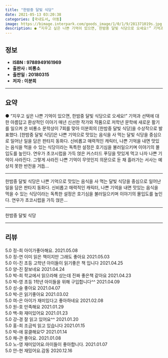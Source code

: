 ```yaml
---
title: "한밤중 달빛 식당"
date: 2021-05-13 03:20:38
categories: [국내도서, 아동]
image: https://bimage.interpark.com/goods_image/1/0/1/9/281371019s.jpg
description: ● “지우고 싶은 나쁜 기억이 있으면, 한밤중 달빛 식당으로 오세요!” 기억과 선택에 대한 아름답고 환상적인 이야기 매년 신선한 작가와 작품으로 저학년 문학에 새로운 활기를 일으켜 온 비룡소 문학상이 7회를 맞아 이분희의 [한밤중 달빛 식당]을 수상작으로 발표했다. [한밤중 달빛 식당
---
```


## **정보**

- **ISBN : 9788949161969**
- **출판사 : 비룡소**
- **출판일 : 20180315**
- **저자 : 이분희**

------



## **요약**

●  “지우고 싶은 나쁜 기억이 있으면, 한밤중 달빛 식당으로 오세요!” 기억과 선택에 대한 아름답고 환상적인 이야기 매년 신선한 작가와 작품으로 저학년 문학에 새로운 활기를 일으켜 온 비룡소 문학상이 7회를 맞아 이분희의 [한밤중 달빛 식당]을 수상작으로 발표했다. [한밤중 달빛 식당]은 나쁜 기억으로 맛있는 음식을 사 먹는 달빛 식당을 중심으로 일어난 일을 담은 판타지 동화다. 신비롭고 매력적인 캐릭터, 나쁜 기억을 내면 맛있는 음식을 먹을 수 있는 식당이라는 독특한 설정은 호기심을 불러일으키며 이야기의 몰입도를 높인다. 연우가 초코시럽을 가득 얹은 커스터드 푸딩을 맛있게 먹고 나자 나쁜 기억이 사라진다.  그렇게 사라진 나쁜 기억이 무엇인지 의문으로 둔 채 흘러가는 서사는 예상치 못한 반전을 거듭...

------

한밤중 달빛 식당은 나쁜 기억으로 맛있는 음식을 사 먹는 달빛 식당을 중심으로 일어난 일을 담은 판타지 동화다. 신비롭고 매력적인 캐릭터, 나쁜 기억을 내면 맛있는 음식을 먹을 수 있는 식당이라는 독특한 설정은 호기심을 불러일으키며 이야기의 몰입도를 높인다. 연우가 초코시럽을 가득 얹은... 

------


한밤중 달빛 식당 

------


## **리뷰** 

5.0 정-희 아이가좋아해요. 2021.05.08 <br/>5.0 정-연 이미 읽은 책이지만 그래도 좋아요 2021.05.03 <br/>5.0 이-진 초등 고학년 아이들이 읽기좋은 책 입니다 2021.04.25 <br/>5.0 양-진 잘보네요 2021.04.24 <br/>5.0 박-희 학교에서 읽으라해 샀는데 진짜 좋은책 같아요 2021.04.23 <br/>5.0 박-영 초등 1학년 아이들을 위해 구입합니다^^ 2021.04.09 <br/>5.0 성-슬 좋아요 2021.04.07 <br/>5.0 박-은 읽기좋아요 2021.03.02 <br/>5.0 여-은 아이가 재미있다고 좋아하네요 2021.02.08 <br/>5.0 원-호 만족해요 2021.01.29 <br/>5.0 백-화 재미있어요 2021.01.23 <br/>5.0 강-경 잘 읽고 있어요^^  2021.01.20 <br/>5.0 홍-희 조금씩 읽고 있습니다 2021.01.15 <br/>5.0 박-애 뭉클해요♡ 2021.01.14 <br/>5.0 채-관 좋아요. 2021.01.08 <br/>5.0 노-영 재미있어요.아이들이 좋아합니다. 2021.01.07 <br/>5.0 안-현 재밌어요.감동 2020.12.16 <br/>